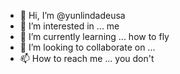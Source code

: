 - 👋 Hi, I’m @yunlindadeusa
- 👀 I’m interested in ... me
- 🌱 I’m currently learning ... how to fly
- 💞️ I’m looking to collaborate on ... 
- 📫 How to reach me ... you don't

<!---
yunlindadeusa/yunlindadeusa is a ✨ special ✨ repository because its `README.md` (this file) appears on your GitHub profile.
You can click the Preview link to take a look at your changes.
--->
